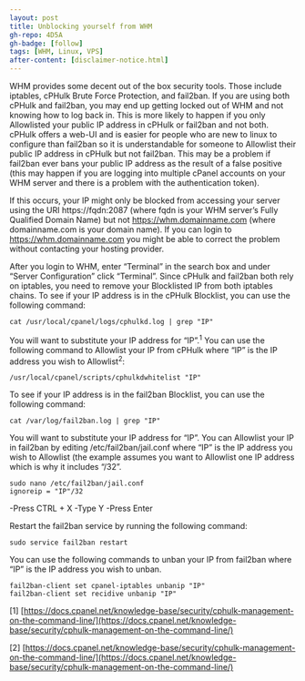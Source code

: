 ```yaml
---
layout: post
title: Unblocking yourself from WHM
gh-repo: 4D5A
gh-badge: [follow]
tags: [WHM, Linux, VPS]
after-content: [disclaimer-notice.html]
---
```

WHM provides some decent out of the box security tools. Those include iptables, cPHulk Brute Force Protection, and fail2ban. If you are using both cPHulk and fail2ban, you may end up getting locked out of WHM and not knowing how to log back in. This is more likely to happen if you only Allowlisted your public IP address in cPHulk or fail2ban and not both. cPHulk offers a web-UI and is easier for people who are new to linux to configure than fail2ban so it is understandable for someone to Allowlist their public IP address in cPHulk but not fail2ban. This may be a problem if fail2ban ever bans your public IP address as the result of a false positive (this may happen if you are logging into multiple cPanel accounts on your WHM server and there is a problem with the authentication token).

If this occurs, your IP might only be blocked from accessing your server using the URI https://fqdn:2087 (where fqdn is your WHM server’s Fully Qualified Domain Name) but not https://whm.domainname.com (where domainname.com is your domain name). If you can login to https://whm.domainname.com you might be able to correct the problem without contacting your hosting provider.

After you login to WHM, enter “Terminal” in the search box and under “Server Configuration” click “Terminal”. Since cPHulk and fail2ban both rely on iptables, you need to remove your Blocklisted IP from both iptables chains. To see if your IP address is in the cPHulk Blocklist, you can use the following command:

~~~
cat /usr/local/cpanel/logs/cphulkd.log | grep "IP"
~~~

You will want to substitute your IP address for “IP”.<sup>1</sup> You can use the following command to Allowlist your IP from cPHulk where “IP” is the IP address you wish to Allowlist<sup>2</sup>:

~~~
/usr/local/cpanel/scripts/cphulkdwhitelist "IP"
~~~

To see if your IP address is in the fail2ban Blocklist, you can use the following command:

~~~
cat /var/log/fail2ban.log | grep "IP"
~~~

You will want to substitute your IP address for “IP”. You can Allowlist your IP in fail2ban by editing /etc/fail2ban/jail.conf where “IP” is the IP address you wish to Allowlist (the example assumes you want to Allowlist one IP address which is why it includes “/32”.

~~~
sudo nano /etc/fail2ban/jail.conf
ignoreip = "IP"/32
~~~

-Press CTRL + X
-Type Y
-Press Enter

Restart the fail2ban service by running the following command:

~~~
sudo service fail2ban restart
~~~

You can use the following commands to unban your IP from fail2ban where “IP” is the IP address you wish to unban.

~~~
fail2ban-client set cpanel-iptables unbanip "IP"
fail2ban-client set recidive unbanip "IP"
~~~

[1] [https://docs.cpanel.net/knowledge-base/security/cphulk-management-on-the-command-line/](https://docs.cpanel.net/knowledge-base/security/cphulk-management-on-the-command-line/)

[2] [https://docs.cpanel.net/knowledge-base/security/cphulk-management-on-the-command-line/](https://docs.cpanel.net/knowledge-base/security/cphulk-management-on-the-command-line/)